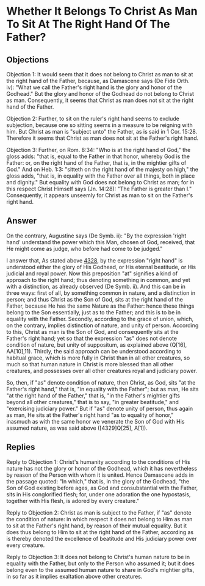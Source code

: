 # Whether It Belongs To Christ As Man To Sit At The Right Hand Of The Father?

## Objections

Objection 1: It would seem that it does not belong to Christ as man to sit at the right hand of the Father, because, as Damascene says (De Fide Orth. iv): "What we call the Father's right hand is the glory and honor of the Godhead." But the glory and honor of the Godhead do not belong to Christ as man. Consequently, it seems that Christ as man does not sit at the right hand of the Father.

Objection 2: Further, to sit on the ruler's right hand seems to exclude subjection, because one so sitting seems in a measure to be reigning with him. But Christ as man is "subject unto" the Father, as is said in 1 Cor. 15:28. Therefore it seems that Christ as man does not sit at the Father's right hand.

Objection 3: Further, on Rom. 8:34: "Who is at the right hand of God," the gloss adds: "that is, equal to the Father in that honor, whereby God is the Father: or, on the right hand of the Father, that is, in the mightier gifts of God." And on Heb. 1:3: "sitteth on the right hand of the majesty on high," the gloss adds, "that is, in equality with the Father over all things, both in place and dignity." But equality with God does not belong to Christ as man; for in this respect Christ Himself says (Jn. 14:28): "The Father is greater than I." Consequently, it appears unseemly for Christ as man to sit on the Father's right hand.

## Answer

On the contrary, Augustine says (De Symb. ii): "By the expression 'right hand' understand the power which this Man, chosen of God, received, that He might come as judge, who before had come to be judged."

I answer that, As stated above [4328](A[2]), by the expression "right hand" is understood either the glory of His Godhead, or His eternal beatitude, or His judicial and royal power. Now this preposition "at" signifies a kind of approach to the right hand; thus denoting something in common, and yet with a distinction, as already observed (De Symb. ii). And this can be in three ways: first of all, by something common in nature, and a distinction in person; and thus Christ as the Son of God, sits at the right hand of the Father, because He has the same Nature as the Father: hence these things belong to the Son essentially, just as to the Father; and this is to be in equality with the Father. Secondly, according to the grace of union, which, on the contrary, implies distinction of nature, and unity of person. According to this, Christ as man is the Son of God, and consequently sits at the Father's right hand; yet so that the expression "as" does not denote condition of nature, but unity of suppositum, as explained above (Q[16], AA[10],11). Thirdly, the said approach can be understood according to habitual grace, which is more fully in Christ than in all other creatures, so much so that human nature in Christ is more blessed than all other creatures, and possesses over all other creatures royal and judiciary power.

So, then, if "as" denote condition of nature, then Christ, as God, sits "at the Father's right hand," that is, "in equality with the Father"; but as man, He sits "at the right hand of the Father," that is, "in the Father's mightier gifts beyond all other creatures," that is to say, "in greater beatitude," and "exercising judiciary power." But if "as" denote unity of person, thus again as man, He sits at the Father's right hand "as to equality of honor," inasmuch as with the same honor we venerate the Son of God with His assumed nature, as was said above ([4329]Q[25], A[1]).

## Replies

Reply to Objection 1: Christ's humanity according to the conditions of His nature has not the glory or honor of the Godhead, which it has nevertheless by reason of the Person with whom it is united. Hence Damascene adds in the passage quoted: "In which," that is, in the glory of the Godhead, "the Son of God existing before ages, as God and consubstantial with the Father, sits in His conglorified flesh; for, under one adoration the one hypostasis, together with His flesh, is adored by every creature."

Reply to Objection 2: Christ as man is subject to the Father, if "as" denote the condition of nature: in which respect it does not belong to Him as man to sit at the Father's right hand, by reason of their mutual equality. But it does thus belong to Him to sit at the right hand of the Father, according as is thereby denoted the excellence of beatitude and His judiciary power over every creature.

Reply to Objection 3: It does not belong to Christ's human nature to be in equality with the Father, but only to the Person who assumed it; but it does belong even to the assumed human nature to share in God's mightier gifts, in so far as it implies exaltation above other creatures.